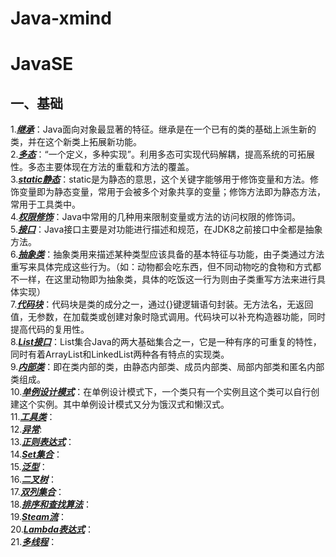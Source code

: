 # Java-xmind

JavaSE  
=
## 一、基础
 1.***[继承](https://github.com/quirky000/Java-xmind/blob/master/JavaSE/%E7%BB%A7%E6%89%BF.xmind)***：Java面向对象最显著的特征。继承是在一个已有的类的基础上派生新的类，并在这个新类上拓展新功能。  
 2.***[多态](https://github.com/quirky000/Java-xmind/blob/master/JavaSE/%E5%A4%9A%E6%80%81.xmind)***：“一个定义，多种实现”。利用多态可实现代码解耦，提高系统的可拓展性。多态主要体现在方法的重载和方法的覆盖。  
 3.***[static静态](https://github.com/quirky000/Java-xmind/blob/master/JavaSE/static%E9%9D%99%E6%80%81.xmind)***：static是为静态的意思，这个关键字能够用于修饰变量和方法。修饰变量即为静态变量，常用于会被多个对象共享的变量；修饰方法即为静态方法，常用于工具类中。  
 4.***[权限修饰](https://github.com/quirky000/Java-xmind/blob/master/JavaSE/%E6%9D%83%E9%99%90%E4%BF%AE%E9%A5%B0.xmind)***：Java中常用的几种用来限制变量或方法的访问权限的修饰词。  
 5.***[接口](https://github.com/quirky000/Java-xmind/blob/master/JavaSE/%E6%8E%A5%E5%8F%A3.xmind)***：Java接口主要是对功能进行描述和规范，在JDK8之前接口中全都是抽象方法。  
 6.***[抽象类](https://github.com/quirky000/Java-xmind/blob/master/JavaSE/%E6%8A%BD%E8%B1%A1%E7%B1%BB.xmind)***：抽象类用来描述某种类型应该具备的基本特征与功能，由子类通过方法重写来具体完成这些行为。（如：动物都会吃东西，但不同动物吃的食物和方式都不一样，在这里动物即为抽象类，具体的吃饭这一行为则由子类重写方法来进行具体实现）  
 7.***[代码块](https://github.com/quirky000/Java-xmind/blob/master/JavaSE/%E4%BB%A3%E7%A0%81%E5%9D%97.xmind)***：代码块是类的成分之一，通过{}键逻辑语句封装。无方法名，无返回值，无参数，在加载类或创建对象时隐式调用。代码块可以补充构造器功能，同时提高代码的复用性。  
 8.***[List接口](https://github.com/quirky000/Java-xmind/blob/master/JavaSE/List%E6%8E%A5%E5%8F%A3.xmind)***：List集合Java的两大基础集合之一，它是一种有序的可重复的特性，同时有着ArrayList和LinkedList两种各有特点的实现类。  
 9.***[内部类](https://github.com/quirky000/Java-xmind/blob/master/JavaSE/%E5%86%85%E9%83%A8%E7%B1%BB.xmind)***：即在类内部的类，由静态内部类、成员内部类、局部内部类和匿名内部类组成。  
 10.***[单例设计模式](https://github.com/quirky000/Java-xmind/blob/master/JavaSE/%E5%8D%95%E4%BE%8B%E8%AE%BE%E8%AE%A1%E6%A8%A1%E5%BC%8F.xmind)***：在单例设计模式下，一个类只有一个实例且这个类可以自行创建这个实例。其中单例设计模式又分为饿汉式和懒汉式。  
 11.***[工具类]()***：  
 12.***[异常]()***:  
 13.***[正则表达式]()***：  
 14.***[Set集合]()***：  
 15.***[泛型]()***：  
 16.***[二叉树]()***：  
 17.***[双列集合]()***：  
 18.***[排序和查找算法]()***：  
 19.***[Steam流]()***：  
 20.***[Lambda表达式]()***：  
 21.***[多线程]()***：  
